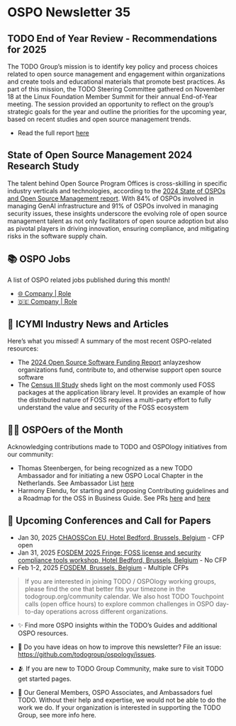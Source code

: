 # OSPO Newsletter 35

## TODO End of Year Review - Recommendations for 2025

The TODO Group’s mission is to identify key policy and process choices related to open source management and engagement within organizations and create tools and educational materials that promote best practices. As part of this mission, the TODO Steering Committee gathered on November 18 at the Linux Foundation Member Summit for their annual End-of-Year meeting. The session provided an opportunity to reflect on the group’s strategic goals for the year and outline the priorities for the upcoming year, based on recent studies and open source management trends.

- Read the full report [here](https://todogroup.org/blog/end-of-year-2024/)

## State of Open Source Management 2024 Research Study 
The talent behind Open Source Program Offices is cross-skilling in specific industry verticals and technologies, according to the [2024 State of OSPOs and Open Source Management report](https://www.linuxfoundation.org/research/ospo-2024). With 84% of OSPOs involved in managing GenAI infrastructure and 91% of OSPOs involved in managing security issues, these insights underscore the evolving role of open source management talent as not only facilitators of open source adoption but also as pivotal players in driving innovation, ensuring compliance, and mitigating risks in the software supply chain.


## 📚 OSPO Jobs

A list of OSPO related jobs published during this month!

- [🌐 Company | Role]()
- [🇩🇪  Company | Role]()


## 📌 ICYMI Industry News and Articles
Here’s what you missed! A summary of the most recent OSPO-related resources:

- The [2024 Open Source Software Funding Report]() anlayzeshow organizations fund, contribute to, and otherwise support open source software
- The [Census III Study](https://www.linuxfoundation.org/research/census-iii) sheds light on the most commonly used FOSS packages at the application library level. It provides an example of how the distributed nature of FOSS requires a multi-party effort to fully understand the value and security of the FOSS ecosystem

  
## 🙋‍♀️ OSPOers of the Month
Acknowledging contributions made to TODO and OSPOlogy initiatives from our community:

- Thomas Steenbergen, for being recognized as a new TODO Ambassador and for initiating a new OSPO Local Chapter in the Netherlands. See Ambassador List [here](https://todogroup.org/community/ambassadors/)
- Harmony Elendu, for starting and proposing Contributing guidelines and a Roadmap for the OSS in Business Guide. See PRs [here](https://github.com/todogroup/ospology/pull/526) and [here](https://github.com/todogroup/ospology/pull/525)

## 📎 Upcoming Conferences and Call for Papers

- Jan 30, 2025 [CHAOSSCon EU, Hotel Bedford, Brussels, Belgium](https://chaoss.community/chaosscon-2025-eu/) - CFP open
- Jan 31, 2025 [FOSDEM 2025 Fringe: FOSS license and security compliance tools workshop, Hotel Bedford, Brussels, Belgium](https://pretix.eu/aboutcode/fosdem-2025/) - No CFP
- Feb 1-2, 2025 [FOSDEM, Brussels, Belgium](https://fosdem.org/2025/) - Multiple CFPs


> If you are interested in joining TODO / OSPOlogy working groups, please find the one that better fits your timezone in the todogroup.org/community calendar. We
also host TODO Touchpoint calls (open office hours) to explore common challenges in OSPO day-to-day operations across different organizations.

- ✨ Find more OSPO insights within the TODO’s Guides and additional OSPO resources.

- 🧐 Do you have ideas on how to improve this newsletter? File an issue: https://github.com/todogroup/ospology/issues.

- 🫂 If you are new to TODO Group Community, make sure to visit TODO get started pages.

- 💚 Our General Members, OSPO Associates, and Ambassadors fuel TODO. Without their help and expertise, we would not be able to do the work we do. If your organization is interested in supporting the TODO Group, see more info here.
